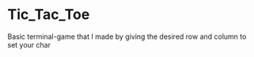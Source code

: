 # Tic_Tac_Toe
Basic terminal-game that I made by giving the desired row and column to set your char
